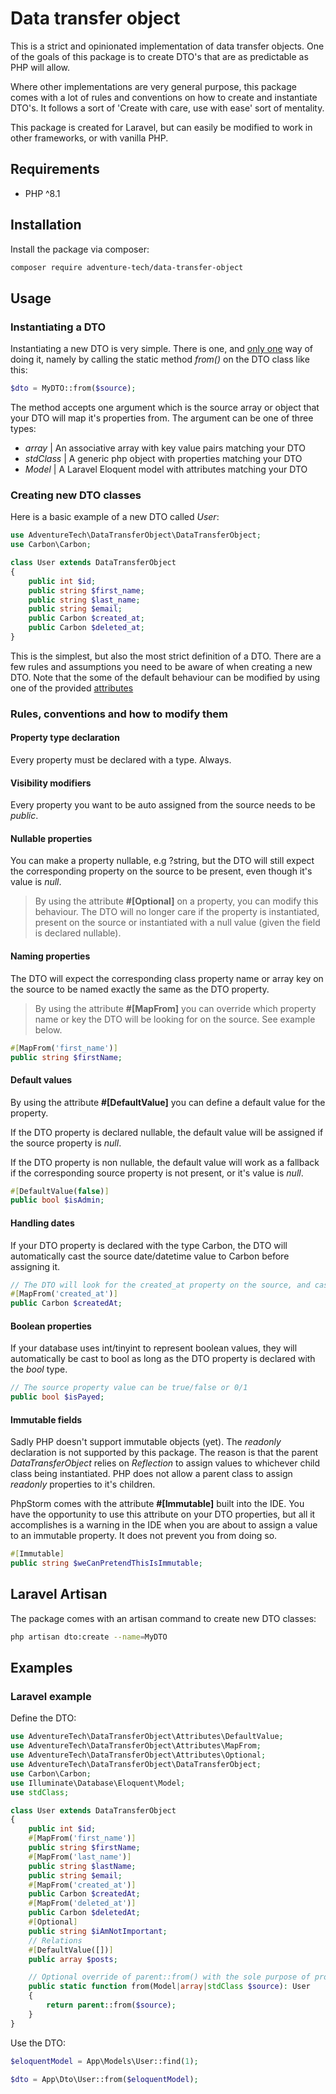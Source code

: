 # Data transfer object

This is a strict and opinionated implementation of data transfer objects. One of the goals
of this package is to create DTO's that are as predictable as PHP will allow.

Where other implementations are very general purpose, this package comes with a lot of rules and conventions on how to 
create and instantiate DTO's. It follows a sort of 'Create with care, use with ease' sort of mentality.

This package is created for Laravel, but can easily be modified to work in other frameworks, or with vanilla PHP.

## Requirements

* PHP ^8.1

## Installation

Install the package via composer:

```bash
composer require adventure-tech/data-transfer-object
```

## Usage

### Instantiating a DTO
Instantiating a new DTO is very simple. There is one, and <ins>only one</ins> way of doing it, 
namely by calling the static method *from()* on the DTO class like this: 

```php
$dto = MyDTO::from($source);
```

The method accepts one argument which is the source array or object  that your DTO will map it's properties from.
The argument can be one of three types:
* *array* | An associative array with key value pairs matching your DTO
* *stdClass* | A generic php object with properties matching your DTO
* *Model* | A Laravel Eloquent model with attributes matching your DTO

### Creating new DTO classes

Here is a basic example of a new DTO called *User*:

```php
use AdventureTech\DataTransferObject\DataTransferObject;
use Carbon\Carbon;

class User extends DataTransferObject
{
    public int $id;
    public string $first_name;
    public string $last_name;
    public string $email;
    public Carbon $created_at;
    public Carbon $deleted_at;
}
```
This is the simplest, but also the most strict definition of a DTO.
There are a few rules and assumptions you need to be aware of when creating a
new DTO. Note that the some of the default behaviour can be modified by using
one of the provided [attributes](https://www.php.net/manual/en/language.attributes.overview.php)

### Rules, conventions and how to modify them

#### Property type declaration

Every property must be declared with a type. Always.

#### Visibility modifiers

Every property you want to be auto assigned from the source needs to be *public*.

#### Nullable properties
You can make a property nullable, e.g ?string, but the DTO will still expect
the corresponding property on the source to be present, even though it's value is *null*.

>By using the attribute **#[Optional]** on a property, you can modify this behaviour.
The DTO will no longer care if the property is instantiated, present on the source or 
instantiated with a null value (given the field is declared nullable).

#### Naming properties

The DTO will expect the corresponding class property name or array key on the source to be named exactly the same
as the DTO property.

> By using the attribute **#[MapFrom]** you can override which property name or key the DTO will
be looking for on the source. See example below.

```php
#[MapFrom('first_name')]
public string $firstName;
```

#### Default values

By using the attribute **#[DefaultValue]** you can define a default value for the property.

If the DTO property is declared nullable, the default value will be assigned if the source property is *null*.

If the DTO property is non nullable, the default value will work as a fallback if the corresponding source
property is not present, or it's value is *null*.

```php
#[DefaultValue(false)]
public bool $isAdmin;
```

#### Handling dates

If your DTO property is declared with the type Carbon, the DTO will automatically cast the source date/datetime value to
Carbon before assigning it.

```php
// The DTO will look for the created_at property on the source, and cast it to Carbon
#[MapFrom('created_at')]
public Carbon $createdAt;
```

#### Boolean properties

If your database uses int/tinyint to represent boolean values, they will automatically be cast to bool as
long as the DTO property is declared with the *bool* type.

```php
// The source property value can be true/false or 0/1
public bool $isPayed;
```

#### Immutable fields

Sadly PHP doesn't support immutable objects (yet). The *readonly* declaration is not supported by this
package. The reason is that the parent *DataTransferObject* relies on *Reflection* to assign values to
whichever child class being instantiated. PHP does not allow a parent class to assign *readonly* properties
to it's children.

PhpStorm comes with the attribute **#[Immutable]** built into the IDE. You have the opportunity to use this
attribute on your DTO properties, but all it accomplishes is a warning in the IDE when you are about to 
assign a value to an immutable property. It does not prevent you from doing so.

```php
#[Immutable]
public string $weCanPretendThisIsImmutable;
```

## Laravel Artisan

The package comes with an artisan command to create new DTO classes:

```bash
php artisan dto:create --name=MyDTO
```

## Examples

### Laravel example

Define the DTO:

```php
use AdventureTech\DataTransferObject\Attributes\DefaultValue;
use AdventureTech\DataTransferObject\Attributes\MapFrom;
use AdventureTech\DataTransferObject\Attributes\Optional;
use AdventureTech\DataTransferObject\DataTransferObject;
use Carbon\Carbon;
use Illuminate\Database\Eloquent\Model;
use stdClass;

class User extends DataTransferObject
{
    public int $id;
    #[MapFrom('first_name')]
    public string $firstName;
    #[MapFrom('last_name')]
    public string $lastName;
    public string $email;
    #[MapFrom('created_at')]
    public Carbon $createdAt;
    #[MapFrom('deleted_at')]
    public Carbon $deletedAt;
    #[Optional]
    public string $iAmNotImportant;
    // Relations
    #[DefaultValue([])]
    public array $posts;

    // Optional override of parent::from() with the sole purpose of providing correct type hints.
    public static function from(Model|array|stdClass $source): User
    {
        return parent::from($source);
    }
}
```

Use the DTO:

```php
$eloquentModel = App\Models\User::find(1);

$dto = App\Dto\User::from($eloquentModel);
```

